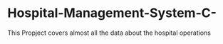 # Hospital-Management-System-C-
This Propject covers almost all the data about the hospital operations
